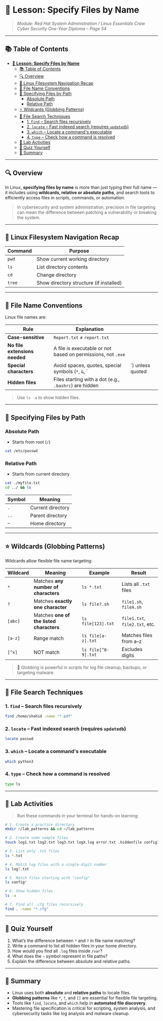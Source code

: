 # 📂 **Lesson: Specify Files by Name**

> *Module: Red Hat System Administration / Linux Essentials*
> *Craw Cyber Security One-Year Diploma – Page 54*

---

## 📚 Table of Contents

- [📂 **Lesson: Specify Files by Name**](#-lesson-specify-files-by-name)
  - [📚 Table of Contents](#-table-of-contents)
  - [🔍 Overview](#-overview)
  - [📁 Linux Filesystem Navigation Recap](#-linux-filesystem-navigation-recap)
  - [🔡 File Name Conventions](#-file-name-conventions)
  - [🧭 Specifying Files by Path](#-specifying-files-by-path)
    - [Absolute Path](#absolute-path)
    - [Relative Path](#relative-path)
  - [⭐ Wildcards (Globbing Patterns)](#-wildcards-globbing-patterns)
  - [🔎 File Search Techniques](#-file-search-techniques)
    - [1. `find` – Search files recursively](#1-find--search-files-recursively)
    - [2. `locate` – Fast indexed search (requires `updatedb`)](#2-locate--fast-indexed-search-requires-updatedb)
    - [3. `which` – Locate a command's executable](#3-which--locate-a-commands-executable)
    - [4. `type` – Check how a command is resolved](#4-type--check-how-a-command-is-resolved)
  - [🧪 Lab Activities](#-lab-activities)
  - [🧠 Quiz Yourself](#-quiz-yourself)
  - [📎 Summary](#-summary)

---

## 🔍 Overview

In Linux, **specifying files by name** is more than just typing their full name — it includes using **wildcards, relative or absolute paths**, and search tools to efficiently access files in scripts, commands, or automation.

> In cybersecurity and system administration, precision in file targeting can mean the difference between patching a vulnerability or breaking the system.

---

## 📁 Linux Filesystem Navigation Recap

| Command | Purpose                                 |
| ------- | --------------------------------------- |
| `pwd`   | Show current working directory          |
| `ls`    | List directory contents                 |
| `cd`    | Change directory                        |
| `tree`  | Show directory structure (if installed) |

---

## 🔡 File Name Conventions

Linux file names are:

| Rule                          | Explanation                                                  |                   |
| ----------------------------- | ------------------------------------------------------------ | ----------------- |
| **Case-sensitive**            | `Report.txt` ≠ `report.txt`                                  |                   |
| **No file extensions needed** | A file is executable or not based on permissions, not `.exe` |                   |
| **Special characters**        | Avoid spaces, quotes, special symbols (`*`, `&`, \`          | \`) unless quoted |
| **Hidden files**              | Files starting with a dot (e.g., `.bashrc`) are hidden       |                   |

> Use `ls -a` to show hidden files.

---

## 🧭 Specifying Files by Path

### Absolute Path

- Starts from root (`/`)

```bash
cat /etc/passwd
```

### Relative Path

- Starts from current directory

```bash
cat ./myfile.txt
cd ../ && ls
```

| Symbol | Meaning           |
| ------ | ----------------- |
| `.`    | Current directory |
| `..`   | Parent directory  |
| `~`    | Home directory    |

---

## ⭐ Wildcards (Globbing Patterns)

Wildcards allow flexible file name targeting:

| Wildcard | Meaning                                  | Example             | Result                         |
| -------- | ---------------------------------------- | ------------------- | ------------------------------ |
| `*`      | Matches **any number of characters**     | `ls *.txt`          | Lists all `.txt` files         |
| `?`      | Matches **exactly one character**        | `ls file?.sh`       | `file1.sh`, `fileA.sh`         |
| `[abc]`  | Matches **one of the listed characters** | `ls file[123].txt`  | `file1.txt`, `file2.txt`, etc. |
| `[a-z]`  | Range match                              | `ls file[a-z].txt`  | Matches files from a–z         |
| `[^x]`   | NOT match                                | `ls file[^0-9].txt` | Excludes digits                |

> 🔐 Globbing is powerful in scripts for log file cleanup, backups, or targeting malware.

---

## 🔎 File Search Techniques

### 1. `find` – Search files recursively

```bash
find /home/shahid -name "*.pdf"
```

### 2. `locate` – Fast indexed search (requires `updatedb`)

```bash
locate passwd
```

### 3. `which` – Locate a command's executable

```bash
which python3
```

### 4. `type` – Check how a command is resolved

```bash
type ls
```

---

## 🧪 Lab Activities

> Run these commands in your terminal for hands-on learning:

```bash
# 1. Create a practice directory
mkdir ~/lab_patterns && cd ~/lab_patterns

# 2. Create some sample files
touch log1.txt log2.txt log3.txt logX.log error.txt .hiddenfile config1.cfg config2.cfg

# 3. List only .txt files
ls *.txt

# 4. Match log files with a single-digit number
ls log?.txt

# 5. Match files starting with "config"
ls config*

# 6. Show hidden files
ls -a

# 7. Find all .cfg files recursively
find . -name "*.cfg"
```

---

## 🧠 Quiz Yourself

1. What’s the difference between `*` and `?` in file name matching?
2. Write a command to list all hidden files in your home directory.
3. How would you find all `.log` files inside `/var`?
4. What does the `~` symbol represent in file paths?
5. Explain the difference between absolute and relative paths.

---

## 📎 Summary

- Linux uses both **absolute** and **relative paths** to locate files.
- **Globbing patterns** like `*`, `?`, and `[]` are essential for flexible file targeting.
- Tools like `find`, `locate`, and `which` help in **automated file discovery**.
- Mastering file specification is critical for scripting, system analysis, and cybersecurity tasks like log analysis and malware cleanup.
